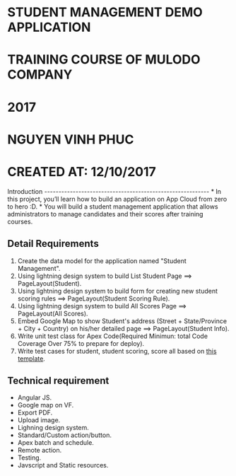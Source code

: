 # STUDENT MANAGEMENT DEMO APPLICATION
# TRAINING COURSE OF MULODO COMPANY
# 2017
# NGUYEN VINH PHUC
# CREATED AT: 12/10/2017
<return>
Introduction
----------------------------------------------------------
* In this project, you’ll learn how to build an application on App Cloud from zero to hero :D.
* You will build a student management application that allows administrators to manage candidates and their scores after training courses.

Detail Requirements
----------------------------------------------------------
1. Create the data model for the application named "Student Management".
2. Using lightning design system to build List Student Page ==> PageLayout(Student).
3. Using lightning design system to build form for creating new student scoring rules ==> PageLayout(Student Scoring Rule).
4. Using lightning design system to build All Scores Page ==> PageLayout(All Scores).
5. Embed Google Map to show Student's address (Street + State/Province + City + Country) on his/her detailed page ==> PageLayout(Student Info).
6. Write unit test class for Apex Code(Required Minimun: total Code Coverage Over 75% to prepare for deploy).
7. Write test cases for student, student scoring, score all based on [this template](https://docs.google.com/spreadsheets/d/1-spJhwEZw5pSCv3hNBwWliCIq2VFeEe5unlt1uioHvI/edit#gid=0).

Technical requirement
----------------------------------------------------------
* Angular JS.
* Google map on VF.
* Export PDF.
* Upload image.
* Lighning design system.
* Standard/Custom action/button.
* Apex batch and schedule.
* Remote action.
* Testing.
* Javscript and Static resources.